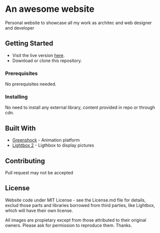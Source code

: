 # An awesome website

Personal website to showcase all my work as architec and web designer and developer

## Getting Started

- Visit the live version [here](https://niweini.github.io/).
- Download or clone this repository. 

### Prerequisites

No prerequisites needed.

### Installing

No need to install any external library, content provided in repo or through cdn.

## Built With

* [Greenshock](https://greensock.com/) - Animation platform
* [Lightbox 2](http://lokeshdhakar.com/projects/lightbox2/) - Ligthbox to display pictures

## Contributing

Pull request may not be accepted

## License

Website code under MIT License - see the License.md file for details, exclud those parts and libraries borrowed from third parties, like Lightbox, which will have their own license.

All images are propietary except from those attributed to their original owners. Please ask for permission to reproduce them. Thanks.